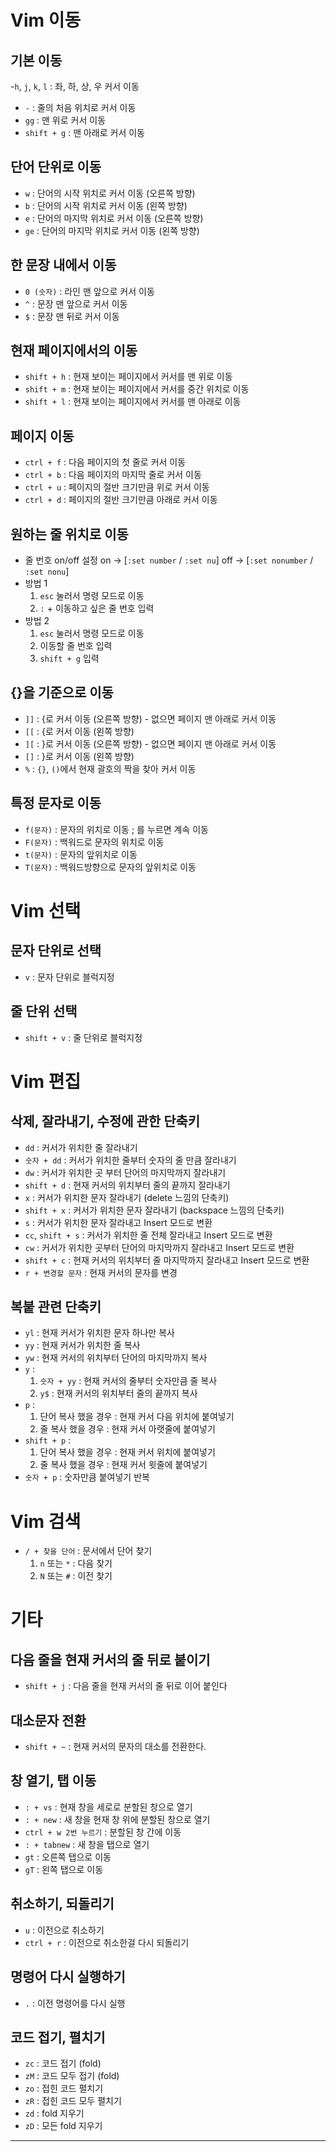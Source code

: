 # Vim 이동

## 기본 이동

-`h`, `j`, `k`, `l` : 좌, 하, 상, 우 커서 이동

- `-` : 줄의 처음 위치로 커서 이동
- `gg` : 맨 위로 커서 이동
- `shift + g` : 맨 아래로 커서 이동

## 단어 단위로 이동

- `w` : 단어의 시작 위치로 커서 이동 (오른쪽 방향)
- `b` : 단어의 시작 위치로 커서 이동 (왼쪽 방향)
- `e` : 단어의 마지막 위치로 커서 이동 (오른쪽 방향)
- `ge` : 단어의 마지막 위치로 커서 이동 (왼쪽 방향)

## 한 문장 내에서 이동

- `0 (숫자)` : 라인 맨 앞으로 커서 이동
- `^` : 문장 맨 앞으로 커서 이동
- `$` : 문장 맨 뒤로 커서 이동

## 현재 페이지에서의 이동

- `shift + h` : 현재 보이는 페이지에서 커서를 맨 위로 이동
- `shift + m` : 현재 보이는 페이지에서 커서를 중간 위치로 이동
- `shift + l` : 현재 보이는 페이지에서 커서를 맨 아래로 이동

## 페이지 이동

- `ctrl + f` : 다음 페이지의 첫 줄로 커서 이동
- `ctrl + b` : 다음 페이지의 마지막 줄로 커서 이동
- `ctrl + u` : 페이지의 절반 크기만큼 위로 커서 이동
- `ctrl + d` : 페이지의 절반 크기만큼 아래로 커서 이동

## 원하는 줄 위치로 이동

- 줄 번호 on/off 설정
    on -> [`:set number` / `:set nu`]
    off -> [`:set nonumber` / `:set nonu`]
- 방법 1
    1. `esc` 눌러서 명령 모드로 이동
    2. `:` + 이동하고 싶은 줄 번호 입력
- 방법 2
    1. `esc` 눌러서 명령 모드로 이동
    2. 이동할 줄 번호 입력
    3. `shift + g` 입력

## {}을 기준으로 이동

- `]]` : {로 커서 이동 (오른쪽 방향) - 없으면 페이지 맨 아래로 커서 이동
- `[[` : {로 커서 이동 (왼쪽 방향)
- `][` : }로 커서 이동 (오른쪽 방향) - 없으면 페이지 맨 아래로 커서 이동
- `[]` : }로 커서 이동 (왼쪽 방향)
- `%` : `{}`, `()`에서 현재 괄호의 짝을 찾아 커서 이동

## 특정 문자로 이동

- `f(문자)` : 문자의 위치로 이동 ; 를 누르면 계속 이동
- `F(문자)` : 백워드로 문자의 위치로 이동
- `t(문자)` : 문자의 앞위치로 이동
- `T(문자)` : 백워드방향으로 문자의 앞위치로 이동

# Vim 선택

## 문자 단위로 선택

- `v` : 문자 단위로 블럭지정

## 줄 단위 선택

- `shift + v` : 줄 단위로 블럭지정

# Vim 편집

## 삭제, 잘라내기, 수정에 관한 단축키

- `dd` : 커서가 위치한 줄 잘라내기
- `숫자 + dd` : 커서가 위치한 줄부터 숫자의 줄 만큼 잘라내기
- `dw` : 커서가 위치한 곳 부터 단어의 마지막까지 잘라내기
- `shift + d` : 현재 커서의 위치부터 줄의 끝까지 잘라내기
- `x` : 커서가 위치한 문자 잘라내기 (delete 느낌의 단축키)
- `shift + x` : 커서가 위치한 문자 잘라내기 (backspace 느낌의 단축키)
- `s` : 커서가 위치한 문자 잘라내고 Insert 모드로 변환
- `cc`, `shift + s` : 커서가 위치한 줄 전체 잘라내고 Insert 모드로 변환
- `cw` : 커서가 위치한 곳부터 단어의 마지막까지 잘라내고 Insert 모드로 변환
- `shift + c` : 현재 커서의 위치부터 줄 마지막까지 잘라내고 Insert 모드로 변환
- `r + 변경할 문자` : 현재 커서의 문자를 변경

## 복붙 관련 단축키

- `yl` : 현재 커서가 위치한 문자 하나만 복사
- `yy` : 현재 커서가 위치한 줄 복사
- `yw` : 현재 커서의 위치부터 단어의 마지막까지 복사
- `y` :
    1. `숫자 + yy` : 현재 커서의 줄부터 숫자만큼 줄 복사
    2. `y$` : 현재 커서의 위치부터 줄의 끝까지 복사
- `p` :
    1. 단어 복사 했을 경우 : 현재 커서 다음 위치에 붙여넣기
    2. 줄 복사 했을 경우 : 현재 커서 아랫줄에 붙여넣기
- `shift + p` :
    1. 단어 복사 했을 경우 : 현재 커서 위치에 붙여넣기
    2. 줄 복사 했을 경우 : 현재 커서 윗줄에 붙여넣기
- `숫자 + p` : 숫자만큼 붙여넣기 반복

# Vim 검색

- `/ + 찾을 단어` : 문서에서 단어 찾기
    1. `n` 또는 `*` : 다음 찾기
    2. `N` 또는 `#` : 이전 찾기

# 기타

## 다음 줄을 현재 커서의 줄 뒤로 붙이기

- `shift + j` : 다음 줄을 현재 커서의 줄 뒤로 이어 붙인다

## 대소문자 전환

- `shift + ~` : 현재 커서의 문자의 대소를 전환한다.

## 창 열기, 탭 이동

- `: + vs` : 현재 창을 세로로 분할된 창으로 열기
- `: + new` : 새 창을 현재 창 위에 분할된 창으로 열기
- `ctrl + w 2번 누르기` : 분할된 창 간에 이동
- `: + tabnew` : 새 창을 탭으로 열기
- `gt` : 오른쪽 탭으로 이동
- `gT` : 왼쪽 탭으로 이동

## 취소하기, 되돌리기

- `u` : 이전으로 취소하기
- `ctrl + r` : 이전으로 취소한걸 다시 되돌리기

## 명령어 다시 실행하기

- `.` : 이전 명령어를 다시 실행

## 코드 접기, 펼치기

- `zc` : 코드 접기 (fold)
- `zM` : 코드 모두 접기 (fold)
- `zo` : 접힌 코드 펼치기
- `zR` : 접힌 코드 모두 펼치기
- `zd` : fold 지우기
- `zD` : 모든 fold 지우기

---

